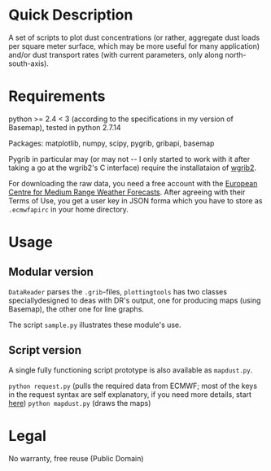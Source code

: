 Quick Description
===========

A set of scripts to plot dust concentrations (or rather, aggregate dust
loads per square meter surface, which may be more useful for many application) and/or dust transport rates (with current parameters, only along north-south-axis).

Requirements
====

python >= 2.4 < 3 (according to the specifications in my version of Basemap), tested in python 2.7.14

Packages: matplotlib, numpy, scipy, pygrib, gribapi, basemap

Pygrib in particular may (or may not -- I only started to work with it after taking a go at the wgrib2's C interface) require the installataion of [wgrib2](http://www.cpc.noaa.gov/products/wesley/wgrib2/). 

For downloading the raw data, you need a free account with the [European Centre for Medium Range Weather Forecasts](https://www.ecmwf.int/). After agreeing with their Terms of Use, you get a user key in JSON forma which you have to store as `.ecmwfapirc` in your home directory.

Usage
===
Modular version
---------
`DataReader` parses the `.grib`-files, `plottingtools` has two classes speciallydesigned to deas with DR's output, one for producing maps (using Basemap), the other one for line graphs.

The script `sample.py` illustrates these module's use.

Script version
---------
A single fully functioning script prototype is also available as `mapdust.py`.

`python request.py` (pulls the required data from ECMWF; most of the keys in the request syntax are self explanatory, if you need more details, start [here](https://software.ecmwf.int/wiki/display/WEBAPI/Brief+MARS+request+syntax))
`python mapdust.py` (draws the maps)
 
Legal
===

No warranty, free reuse (Public Domain)
